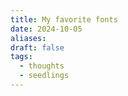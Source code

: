```yaml
---
title: My favorite fonts
date: 2024-10-05
aliases: 
draft: false
tags:
  - thoughts
  - seedlings
---
```

